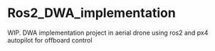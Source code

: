 # Ros2_DWA_implementation
WIP. DWA implementation project in aerial drone using ros2 and px4 autopilot for offboard control
